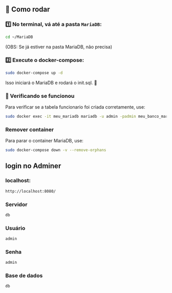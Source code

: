 ## 📌 Como rodar

### 1️⃣ No terminal, vá até a pasta `MariaDB`:
```bash
cd ~/MariaDB
```
(OBS: Se já estiver na pasta MariaDB, não precisa)
### 2️⃣ Execute o docker-compose:
```bash
sudo docker-compose up -d
```
Isso iniciará o MariaDB e rodará o init.sql. 🚀

### 🔎 Verificando se funcionou
Para verificar se a tabela funcionario foi criada corretamente, use:

```bash
sudo docker exec -it meu_mariadb mariadb -u admin -padmin meu_banco_mariadb -e "SELECT * FROM funcionario;"
```
### Remover container
Para parar o container MariaDB, use:

```bash
sudo docker-compose down -v --remove-orphans
```
## login no Adminer

### localhost:
```bash 
http://localhost:8080/
```
### Servidor 
```bash 
db
```
### Usuário
```bash 
admin
```
### Senha
```bash 
admin
```
### Base de dados
```bash 
db
```